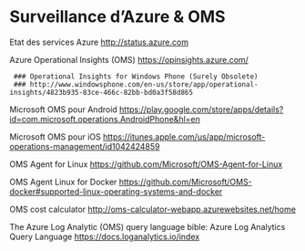 # Surveillance d’Azure & OMS 

Etat des services Azure
http://status.azure.com

Azure Operational Insights (OMS)
https://opinsights.azure.com/

     ### Operational Insights for Windows Phone (Surely Obsolete)
     ### http://www.windowsphone.com/en-us/store/app/operational-insights/4823b935-83ce-466c-82bb-bd0a3f58d865

Microsoft OMS pour Android
https://play.google.com/store/apps/details?id=com.microsoft.operations.AndroidPhone&hl=en

Microsoft OMS pour iOS
https://itunes.apple.com/us/app/microsoft-operations-management/id1042424859

OMS Agent for Linux
https://github.com/Microsoft/OMS-Agent-for-Linux

OMS Agent Linux for Docker
https://github.com/Microsoft/OMS-docker#supported-linux-operating-systems-and-docker

OMS cost calculator
http://oms-calculator-webapp.azurewebsites.net/home

The Azure Log Analytic (OMS) query language bible: Azure Log Analytics Query Language
https://docs.loganalytics.io/index



